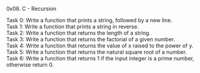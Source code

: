 0x08. C - Recursion  

Task 0: Write a function that prints a string, followed by a new line.  
Task 1: Write a function that prints a string in reverse.  
Task 2: Write a function that returns the length of a string.  
Task 3: Write a function that returns the factorial of a given number.  
Task 4: Write a function that returns the value of x raised to the power of y.  
Task 5: Write a function that returns the natural square root of a number.  
Task 6: Write a function that returns 1 if the input integer is a prime number, otherwise return 0.
